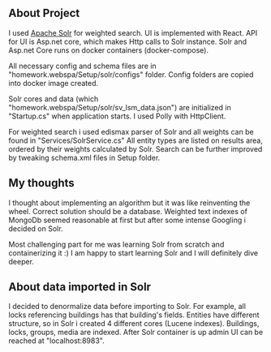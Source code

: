 ## About Project

I used [Apache Solr](https://lucene.apache.org/solr) for weighted search. 
UI is implemented with React. API for UI is Asp.net core, which makes Http calls to Solr instance. 
Solr and Asp.net Core runs on  docker containers (docker-compose).  

All necessary config and schema files are in "homework.webspa/Setup/solr/configs" folder. Config folders are copied into docker image created. 

Solr cores and data (which "homework.webspa/Setup/solr/sv_lsm_data.json") are initialized in "Startup.cs" when application starts. I used Polly with HttpClient.

For weighted search i used edismax parser of Solr and all weights can be found in "Services/SolrService.cs"
All entity types are listed on results area, ordered by their weights calculated by Solr. Search can be further improved by tweaking schema.xml files in Setup folder.

## My thoughts

I thought about implementing an algorithm but it was like reinventing the wheel. Correct solution should be a database.
Weighted text indexes of MongoDb seemed reasonable at first but after some intense Googling i decided on Solr.

Most challenging part for me was learning Solr from scratch and containerizing it :) I am happy to start learning Solr and I will definitely dive deeper. 

## About data imported in Solr

I decided to denormalize data before importing to Solr. For example, all locks referencing buildings has that building's fields.
Entities have different structure, so in Solr i created 4 different cores (Lucene indexes). Buildings, locks, groups, media are indexed.
After Solr container is up  admin UI can be reached at "localhost:8983". 
